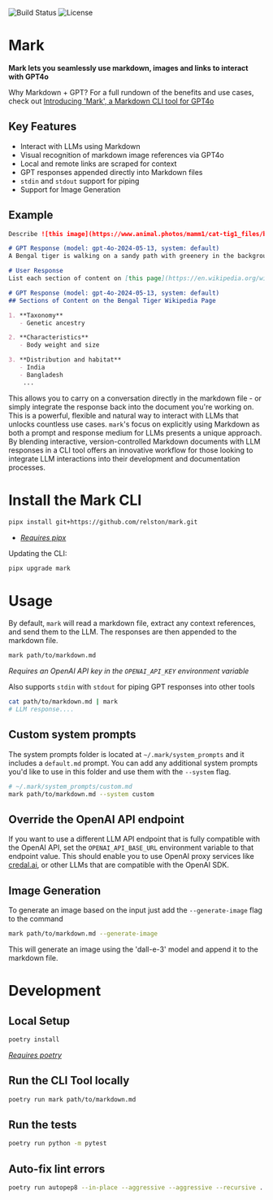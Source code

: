![Build Status](https://img.shields.io/github/actions/workflow/status/relston/mark/.github/workflows/python-package.yml)
![License](https://img.shields.io/github/license/relston/mark)

# Mark
**Mark lets you seamlessly use markdown, images and links to interact with GPT4o**

Why Markdown + GPT? For a full rundown of the benefits and use cases, check out [Introducing 'Mark', a Markdown CLI tool for GPT4o](https://relston.github.io/markdown/gpt4o/cli/2024/06/07/introducing-mark.html)

## Key Features
- Interact with LLMs using Markdown
- Visual recognition of markdown image references via GPT4o
- Local and remote links are scraped for context
- GPT responses appended directly into Markdown files
- `stdin` and `stdout` support for piping
- Support for Image Generation 

## Example
```markdown
Describe ![this image](https://www.animal.photos/mamm1/cat-tig1_files/bengal12.jpg) to me in one short sentence.

# GPT Response (model: gpt-4o-2024-05-13, system: default)
A Bengal tiger is walking on a sandy path with greenery in the background.

# User Response
List each section of content on [this page](https://en.wikipedia.org/wiki/Bengal_tiger)

# GPT Response (model: gpt-4o-2024-05-13, system: default)
## Sections of Content on the Bengal Tiger Wikipedia Page

1. **Taxonomy**
   - Genetic ancestry

2. **Characteristics**
   - Body weight and size

3. **Distribution and habitat**
   - India
   - Bangladesh
    ...
```

This allows you to carry on a conversation directly in the markdown file - or simply integrate the response back into the document you're working on. This is a powerful, flexible and natural way to interact with LLMs that unlocks countless use cases. `mark`'s focus on explicitly using Markdown as both a prompt and response medium for LLMs presents a unique approach. By blending interactive, version-controlled Markdown documents with LLM responses in a CLI tool offers an innovative workflow for those looking to integrate LLM interactions into their development and documentation processes.

# Install the Mark CLI
```bash
pipx install git+https://github.com/relston/mark.git
```
- *[Requires pipx](https://pipx.pypa.io/stable/installation/)*

Updating the CLI:
```bash
pipx upgrade mark
```

# Usage
By default, `mark` will read a markdown file, extract any context references, and send them to the LLM. The responses are then appended to the markdown file.
```bash
mark path/to/markdown.md
```
*Requires an OpenAI API key in the `OPENAI_API_KEY` environment variable*

Also supports `stdin` with `stdout` for piping GPT responses into other tools
```bash
cat path/to/markdown.md | mark 
# LLM response....
```

## Custom system prompts
The system prompts folder is located at `~/.mark/system_prompts` and it includes a `default.md` prompt. You can add any additional system prompts you'd like to use in this folder and use them with the `--system` flag.
```bash
# ~/.mark/system_prompts/custom.md
mark path/to/markdown.md --system custom
```

## Override the OpenAI API endpoint
If you want to use a different LLM API endpoint that is fully compatible with the OpenAI API, set the `OPENAI_API_BASE_URL` environment variable to that endpoint value. This should enable you to use OpenAI proxy services like [credal.ai](https://www.credal.ai/), or other LLMs that are compatible with the OpenAI SDK. 

## Image Generation 
To generate an image based on the input just add the `--generate-image` flag to the command
```bash
mark path/to/markdown.md --generate-image
```
This will generate an image using the 'dall-e-3' model and append it to the markdown file.

# Development
## Local Setup
```bash
poetry install
```
*[Requires poetry](https://python-poetry.org/docs/)*

## Run the CLI Tool locally
```bash
poetry run mark path/to/markdown.md
```

## Run the tests
```bash
poetry run python -m pytest
```

## Auto-fix lint errors
```bash
poetry run autopep8 --in-place --aggressive --aggressive --recursive .
```
